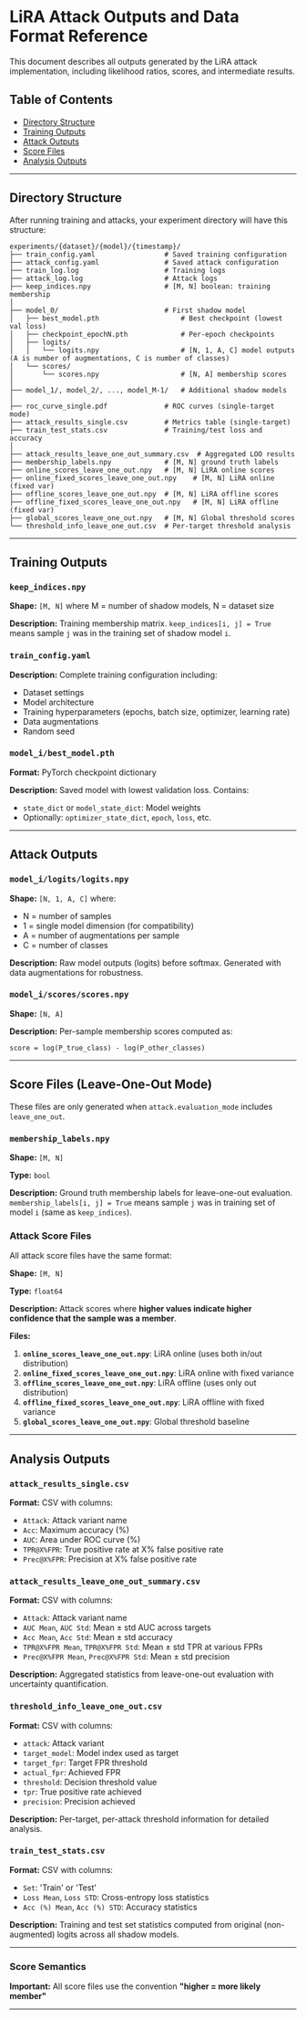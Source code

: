 # LiRA Attack Outputs and Data Format Reference

This document describes all outputs generated by the LiRA attack implementation, including likelihood ratios, scores, and intermediate results.

## Table of Contents

- [Directory Structure](#directory-structure)
- [Training Outputs](#training-outputs)
- [Attack Outputs](#attack-outputs)
- [Score Files](#score-files)
- [Analysis Outputs](#analysis-outputs)

---

## Directory Structure

After running training and attacks, your experiment directory will have this structure:

```
experiments/{dataset}/{model}/{timestamp}/
├── train_config.yaml                 # Saved training configuration
├── attack_config.yaml                # Saved attack configuration
├── train_log.log                     # Training logs
├── attack_log.log                    # Attack logs
├── keep_indices.npy                  # [M, N] boolean: training membership
│
├── model_0/                          # First shadow model
│   ├── best_model.pth                    # Best checkpoint (lowest val loss)
│   ├── checkpoint_epochN.pth             # Per-epoch checkpoints
│   ├── logits/
│   │   └── logits.npy                    # [N, 1, A, C] model outputs (A is number of augmentations, C is number of classes)
│   └── scores/
│       └── scores.npy                    # [N, A] membership scores
│
├── model_1/, model_2/, ..., model_M-1/   # Additional shadow models
│
├── roc_curve_single.pdf              # ROC curves (single-target mode)
├── attack_results_single.csv         # Metrics table (single-target)
├── train_test_stats.csv              # Training/test loss and accuracy
│
├── attack_results_leave_one_out_summary.csv  # Aggregated LOO results
├── membership_labels.npy             # [M, N] ground truth labels
├── online_scores_leave_one_out.npy   # [M, N] LiRA online scores
├── online_fixed_scores_leave_one_out.npy    # [M, N] LiRA online (fixed var)
├── offline_scores_leave_one_out.npy  # [M, N] LiRA offline scores
├── offline_fixed_scores_leave_one_out.npy   # [M, N] LiRA offline (fixed var)
├── global_scores_leave_one_out.npy   # [M, N] Global threshold scores
└── threshold_info_leave_one_out.csv  # Per-target threshold analysis
```

---

## Training Outputs

### `keep_indices.npy`

**Shape:** `[M, N]` where M = number of shadow models, N = dataset size

**Description:** Training membership matrix. `keep_indices[i, j] = True` means sample `j` was in the training set of shadow model `i`.


### `train_config.yaml`

**Description:** Complete training configuration including:
- Dataset settings
- Model architecture
- Training hyperparameters (epochs, batch size, optimizer, learning rate)
- Data augmentations
- Random seed

### `model_i/best_model.pth`

**Format:** PyTorch checkpoint dictionary

**Description:** Saved model with lowest validation loss. Contains:
- `state_dict` or `model_state_dict`: Model weights
- Optionally: `optimizer_state_dict`, `epoch`, `loss`, etc.


---

## Attack Outputs

### `model_i/logits/logits.npy`

**Shape:** `[N, 1, A, C]` where:
- N = number of samples
- 1 = single model dimension (for compatibility)
- A = number of augmentations per sample
- C = number of classes

**Description:** Raw model outputs (logits) before softmax. Generated with data augmentations for robustness.


### `model_i/scores/scores.npy`

**Shape:** `[N, A]`

**Description:** Per-sample membership scores computed as:
```
score = log(P_true_class) - log(P_other_classes)
```

---

## Score Files (Leave-One-Out Mode)

These files are only generated when `attack.evaluation_mode` includes `leave_one_out`.

### `membership_labels.npy`

**Shape:** `[M, N]`

**Type:** `bool`

**Description:** Ground truth membership labels for leave-one-out evaluation. `membership_labels[i, j] = True` means sample `j` was in training set of model `i` (same as `keep_indices`).

### Attack Score Files

All attack score files have the same format:

**Shape:** `[M, N]`

**Type:** `float64`

**Description:** Attack scores where **higher values indicate higher confidence that the sample was a member**.

**Files:**
1. **`online_scores_leave_one_out.npy`**: LiRA online (uses both in/out distribution)
2. **`online_fixed_scores_leave_one_out.npy`**: LiRA online with fixed variance
3. **`offline_scores_leave_one_out.npy`**: LiRA offline (uses only out distribution)
4. **`offline_fixed_scores_leave_one_out.npy`**: LiRA offline with fixed variance
5. **`global_scores_leave_one_out.npy`**: Global threshold baseline


---

## Analysis Outputs

### `attack_results_single.csv`

**Format:** CSV with columns:
- `Attack`: Attack variant name
- `Acc`: Maximum accuracy (%)
- `AUC`: Area under ROC curve (%)
- `TPR@X%FPR`: True positive rate at X% false positive rate
- `Prec@X%FPR`: Precision at X% false positive rate

### `attack_results_leave_one_out_summary.csv`

**Format:** CSV with columns:
- `Attack`: Attack variant name
- `AUC Mean`, `AUC Std`: Mean ± std AUC across targets
- `Acc Mean`, `Acc Std`: Mean ± std accuracy
- `TPR@X%FPR Mean`, `TPR@X%FPR Std`: Mean ± std TPR at various FPRs
- `Prec@X%FPR Mean`, `Prec@X%FPR Std`: Mean ± std precision

**Description:** Aggregated statistics from leave-one-out evaluation with uncertainty quantification.

### `threshold_info_leave_one_out.csv`

**Format:** CSV with columns:
- `attack`: Attack variant
- `target_model`: Model index used as target
- `target_fpr`: Target FPR threshold
- `actual_fpr`: Achieved FPR
- `threshold`: Decision threshold value
- `tpr`: True positive rate achieved
- `precision`: Precision achieved

**Description:** Per-target, per-attack threshold information for detailed analysis.


### `train_test_stats.csv`

**Format:** CSV with columns:
- `Set`: 'Train' or 'Test'
- `Loss Mean`, `Loss STD`: Cross-entropy loss statistics
- `Acc (%) Mean`, `Acc (%) STD`: Accuracy statistics

**Description:** Training and test set statistics computed from original (non-augmented) logits across all shadow models.

---

### Score Semantics

**Important:** All score files use the convention **"higher = more likely member"**

---





